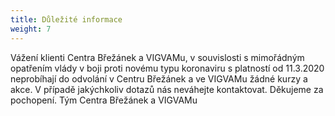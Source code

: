 ```yaml
---
title: Důležité informace
weight: 7
---
```

Vážení klienti Centra Břežánek a VIGVAMu, v souvislosti s mimořádným opatřením vlády v boji proti novému typu koronaviru s platností od 11.3.2020 neprobíhají do odvolání v Centru Břežánek a ve VIGVAMu žádné kurzy a akce. V případě jakýchkoliv dotazů nás neváhejte kontaktovat.
Děkujeme za pochopení.
Tým Centra Břežánek a VIGVAMu